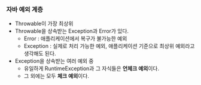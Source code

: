 ### 자바 예외 계층
* Throwable이 가장 최상위
* Throwable을 상속받는 Exception과 Error가 있다.
  * Error : 애플리케이션에서 복구가 불가능한 예외
  * Exception : 실제로 처리 가능한 예외, 애플리케이션 기준으로 최상위 예외라고 생각해도 된다.
* Exception을 상속받는 여러 예외 중
  * 유일하게 RuntimeException과 그 자식들은 **언체크 예외**이다.
  * 그 외에는 모두 **체크 예외**이다.